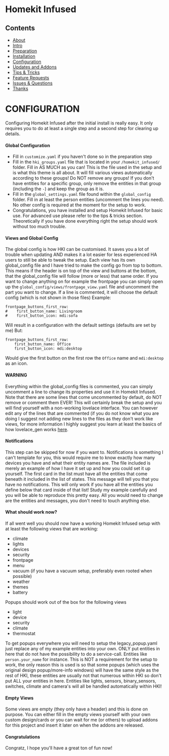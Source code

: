 # Homekit Infused

## Contents
- [About](index.md)
- [Intro](intro.md)
- [Preparation](preparation.md)
- [Installation](installation.md)
- [Configuration](configuration.md)
- [Updates and Addons](updates.md)
- [Tips & Tricks](tips.md)
- [Feature Requests](requests.md)
- [Issues & Questions](issues.md)
- [Thanks](thanks.md)

# CONFIGURATION
Configuring Homekit Infused after the initial install is really easy. It only requires you to do at least a single step and a second step for clearing up details.

#### Global Configuration
- Fill in `customize.yaml` if you haven't done so in the preparation step
- Fill in the `hki_groups.yaml` file that is located in your `/homekit_infused/` folder. Fill in AS MUCH as you can! This is the file used in the setup and is what this theme is all about. It will fill various views automatically according to these groups! Do NOT remove any groups! If you don't have entities for a specific group, only remove the entities in that group (including the `-`) and keep the group as it is.
- Fill in the `global_settings.yaml` file found within the `global_config` folder. Fill in at least the person entities (uncomment the lines you need). No other config is required at the moment for the setup to work.
- Congratulations, you have installed and setup Homekit Infused for basic use. For advanced use please refer to the tips & tricks section. Theoretically if you have done everything right the setup should work without too much trouble.

#### Views and Global Config
The global config is how HKI can be customised. It saves you a lot of trouble when updating AND makes it a lot easier for less experienced HA users to still be able to tweak the setup.
Each view has its own global_config file and I have tried to make the config go from top to bottom. This means if the header is on top of the view and buttons at the bottom, that the global_config file will follow (more or less) that same order.
If you want to change anything on for example the frontpage you can simply open up the `global_config/views/frontpage_view.yaml` file and uncomment the part you want to change. If a line is commented, it will choose the default config (which is not shown in those files)
Example:
```
frontpage_buttons_first_row:
#    first_button_name: Livingroom
#    first_button_icon: mdi:sofa
```
Will result in a configuration with the default settings (defaults are set by me)
But:
```
frontpage_buttons_first_row:
    first_button_name: Office
    first_button_icon: mdi:desktop
```
Would give the first button on the first row the `Office` name and `mdi:desktop` as an icon.

#### WARNING
Everything within the global_config files is commented, you can simply uncomment a line to change its properties and use it in Homekit Infused. Note that there are some lines that come uncommented by default, do NOT remove or comment them EVER! This will certainly break the setup and you will find yourself with a non-working lovelace interface. You can however edit any of the lines that are commented (if you do not know what you are doing I suggest not adding new lines to the files as they don't work like views, for more information I highly suggest you learn at least the basics of how lovelace_gen works [here](https://github.com/thomasloven/hass-lovelace_gen).

#### Notifications
This step can be skipped for now if you want to.
Notifications is something I can't template for you, this would require me to know exactly how many devices you have and what their entity names are. The file included is merely an example of how I have it set up and how you could set it up yourself. The first card in the list must have all the entities that come beneath it included in the list of states. This message will tell you that you have no notifications. This will only work if you have all the entities you define below that card inside of that list! Study my example carefully and you will be able to reproduce this pretty easy. All you would need to change are the entities and messages, you don't need to touch anything else.

#### What should work now?
If all went well you should now have a working Homekit Infused setup with at least the following views that are working:
- climate
- lights
- devices
- security
- frontpage
- menu
- vacuum (if you have a vacuum setup, preferably even rooted when possible)
- weather
- themes
- battery

Popups should work out of the box for the following views
- light
- device
- security
- climate
- thermostat

To get popups everywhere you will need to setup the legacy_popup.yaml just replace any of my example entities into your own. ONLY put entities in here that do not have the possibility to do a service-call. Entities like `person.your_name` for instance. This is NOT a requirement for the setup to work, the only reason this is used is so that some popups (which uses the original design popup/more-info windows) will have the same style as the rest of HKI, these entities are usually not that numerous within HKI so don't put ALL your entities in here. Entities like lights, sensors, binary_sensors, switches, climate and camera's will all be handled automatically within HKI!

#### Empty Views
Some views are empty (they only have a header) and this is done on purpose. You can either fill in the empty views yourself with your own custom design/cards or you can wait for me (or others) to upload addons for this project and insert it later on when the addons are released.

#### Congratulations
Congratz, I hope you'll have a great ton of fun now!

